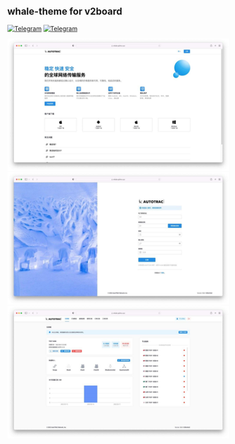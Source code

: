 ## whale-theme for v2board
[![Telegram](https://img.shields.io/badge/Channel-@QuLimuLog-9cf?logo=telegram)](https://t.me/QuLimuLog)
[![Telegram](https://img.shields.io/badge/Telegram-@QuLimu-726147)](https://t.me/QuLimu)

![](1.jpg)![](2.jpg)![](3.jpg)